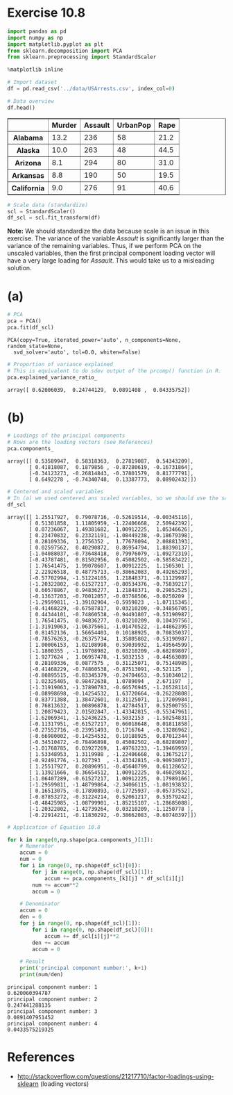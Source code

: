
# Exercise 10.8


```python
import pandas as pd
import numpy as np
import matplotlib.pyplot as plt
from sklearn.decomposition import PCA
from sklearn.preprocessing import StandardScaler

%matplotlib inline
```


```python
# Import dataset
df = pd.read_csv('../data/USArrests.csv', index_col=0)
```


```python
# Data overview
df.head()
```




<div>
<table border="1" class="dataframe">
  <thead>
    <tr style="text-align: right;">
      <th></th>
      <th>Murder</th>
      <th>Assault</th>
      <th>UrbanPop</th>
      <th>Rape</th>
    </tr>
  </thead>
  <tbody>
    <tr>
      <th>Alabama</th>
      <td>13.2</td>
      <td>236</td>
      <td>58</td>
      <td>21.2</td>
    </tr>
    <tr>
      <th>Alaska</th>
      <td>10.0</td>
      <td>263</td>
      <td>48</td>
      <td>44.5</td>
    </tr>
    <tr>
      <th>Arizona</th>
      <td>8.1</td>
      <td>294</td>
      <td>80</td>
      <td>31.0</td>
    </tr>
    <tr>
      <th>Arkansas</th>
      <td>8.8</td>
      <td>190</td>
      <td>50</td>
      <td>19.5</td>
    </tr>
    <tr>
      <th>California</th>
      <td>9.0</td>
      <td>276</td>
      <td>91</td>
      <td>40.6</td>
    </tr>
  </tbody>
</table>
</div>




```python
# Scale data (standardize)
scl = StandardScaler()
df_scl = scl.fit_transform(df)
```

<b>Note:</b> We should standardize the data because scale is an issue in this exercise. The variance of the variable *Assault* is significantly larger than the variance of the remaining variables. Thus, if we perform PCA on the unscaled variables, then the first principal component loading vector will have a very large loading for *Assault*. This would take us to a misleading solution.

# (a)


```python
# PCA
pca = PCA()
pca.fit(df_scl)
```




    PCA(copy=True, iterated_power='auto', n_components=None, random_state=None,
      svd_solver='auto', tol=0.0, whiten=False)




```python
# Proportion of variance explained
# This is equivalent to do sdev output of the prcomp() function in R.
pca.explained_variance_ratio_
```




    array([ 0.62006039,  0.24744129,  0.0891408 ,  0.04335752])



# (b)


```python
# Loadings of the principal components
# Rows are the loading vectors (see References)
pca.components_
```




    array([[ 0.53589947,  0.58318363,  0.27819087,  0.54343209],
           [ 0.41818087,  0.1879856 , -0.87280619, -0.16731864],
           [-0.34123273, -0.26814843, -0.37801579,  0.81777791],
           [ 0.6492278 , -0.74340748,  0.13387773,  0.08902432]])




```python
# Centered and scaled variables
# In (a) we used centered ans scaled variables, so we should use the same data here.
df_scl
```




    array([[ 1.25517927,  0.79078716, -0.52619514, -0.00345116],
           [ 0.51301858,  1.11805959, -1.22406668,  2.50942392],
           [ 0.07236067,  1.49381682,  1.00912225,  1.05346626],
           [ 0.23470832,  0.23321191, -1.08449238, -0.18679398],
           [ 0.28109336,  1.2756352 ,  1.77678094,  2.08881393],
           [ 0.02597562,  0.40290872,  0.86954794,  1.88390137],
           [-1.04088037, -0.73648418,  0.79976079, -1.09272319],
           [-0.43787481,  0.81502956,  0.45082502, -0.58583422],
           [ 1.76541475,  1.99078607,  1.00912225,  1.1505301 ],
           [ 2.22926518,  0.48775713, -0.38662083,  0.49265293],
           [-0.57702994, -1.51224105,  1.21848371, -0.11129987],
           [-1.20322802, -0.61527217, -0.80534376, -0.75839217],
           [ 0.60578867,  0.94836277,  1.21848371,  0.29852525],
           [-0.13637203, -0.70012057, -0.03768506, -0.0250209 ],
           [-1.29599811, -1.39102904, -0.5959823 , -1.07115345],
           [-0.41468229, -0.67587817,  0.03210209, -0.34856705],
           [ 0.44344101, -0.74860538, -0.94491807, -0.53190987],
           [ 1.76541475,  0.94836277,  0.03210209,  0.10439756],
           [-1.31919063, -1.06375661, -1.01470522, -1.44862395],
           [ 0.81452136,  1.56654403,  0.10188925,  0.70835037],
           [-0.78576263, -0.26375734,  1.35805802, -0.53190987],
           [ 1.00006153,  1.02108998,  0.59039932,  1.49564599],
           [-1.1800355 , -1.19708982,  0.03210209, -0.68289807],
           [ 1.9277624 ,  1.06957478, -1.5032153 , -0.44563089],
           [ 0.28109336,  0.0877575 ,  0.31125071,  0.75148985],
           [-0.41468229, -0.74860538, -0.87513091, -0.521125  ],
           [-0.80895515, -0.83345379, -0.24704653, -0.51034012],
           [ 1.02325405,  0.98472638,  1.0789094 ,  2.671197  ],
           [-1.31919063, -1.37890783, -0.66576945, -1.26528114],
           [-0.08998698, -0.14254532,  1.63720664, -0.26228808],
           [ 0.83771388,  1.38472601,  0.31125071,  1.17209984],
           [ 0.76813632,  1.00896878,  1.42784517,  0.52500755],
           [ 1.20879423,  2.01502847, -1.43342815, -0.55347961],
           [-1.62069341, -1.52436225, -1.5032153 , -1.50254831],
           [-0.11317951, -0.61527217,  0.66018648,  0.01811858],
           [-0.27552716, -0.23951493,  0.1716764 , -0.13286962],
           [-0.66980002, -0.14254532,  0.10188925,  0.87012344],
           [-0.34510472, -0.78496898,  0.45082502, -0.68289807],
           [-1.01768785,  0.03927269,  1.49763233, -1.39469959],
           [ 1.53348953,  1.3119988 , -1.22406668,  0.13675217],
           [-0.92491776, -1.027393  , -1.43342815, -0.90938037],
           [ 1.25517927,  0.20896951, -0.45640799,  0.61128652],
           [ 1.13921666,  0.36654512,  1.00912225,  0.46029832],
           [-1.06407289, -0.61527217,  1.00912225,  0.17989166],
           [-1.29599811, -1.48799864, -2.34066115, -1.08193832],
           [ 0.16513075, -0.17890893, -0.17725937, -0.05737552],
           [-0.87853272, -0.31224214,  0.52061217,  0.53579242],
           [-0.48425985, -1.08799901, -1.85215107, -1.28685088],
           [-1.20322802, -1.42739264,  0.03210209, -1.1250778 ],
           [-0.22914211, -0.11830292, -0.38662083, -0.60740397]])




```python
# Application of Equation 10.8

for k in range(0,np.shape(pca.components_)[1]):
    # Numerator
    accum = 0
    num = 0
    for i in range(0, np.shape(df_scl)[0]):
        for j in range(0, np.shape(df_scl)[1]):
            accum += pca.components_[k][j] * df_scl[i][j]
        num += accum**2
        accum = 0

    # Denominator
    accum = 0
    den = 0
    for j in range(0, np.shape(df_scl)[1]):
        for i in range(0, np.shape(df_scl)[0]):
            accum += df_scl[i][j]**2
        den += accum
        accum = 0

    # Result
    print('principal component number:', k+1)
    print(num/den)
```

    principal component number: 1
    0.620060394787
    principal component number: 2
    0.247441288135
    principal component number: 3
    0.0891407951452
    principal component number: 4
    0.0433575219325


# References
* http://stackoverflow.com/questions/21217710/factor-loadings-using-sklearn (loading vectors)
